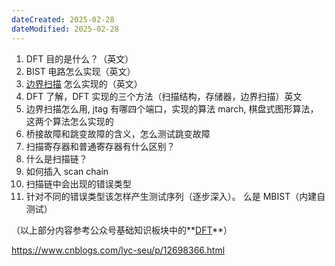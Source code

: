```yaml
---
dateCreated: 2025-02-28
dateModified: 2025-02-28
---
```

1. DFT 目的是什么？（英文）
2. BIST 电路怎么实现（英文）
3. [边界扫描](https://zhida.zhihu.com/search?content_id=184366425&content_type=Article&match_order=1&q=%E8%BE%B9%E7%95%8C%E6%89%AB%E6%8F%8F&zhida_source=entity) 怎么实现的（英文）
4. DFT 了解，DFT 实现的三个方法（扫描结构，存储器，边界扫描）英文
5. 边界扫描怎么用, jtag 有哪四个端口，实现的算法 march, 棋盘式图形算法，这两个算法怎么实现的
6. 桥接故障和跳变故障的含义，怎么测试跳变故障
7. 扫描寄存器和普通寄存器有什么区别？
8. 什么是扫描链？
9. 如何插入 scan chain
10. 扫描链中会出现的错误类型
11. 针对不同的错误类型该怎样产生测试序列（逐步深入）。
么是 MBIST（内建自测试）


（以上部分内容参考公众号基础知识板块中的**[DFT](https://gw-c.nowcoder.com/api/sparta/jump/link?link=http%3A%2F%2Fmp.weixin.qq.com%2Fs%3F__biz%3DMzg2NzczODYzOA%3D%3D%26mid%3D2247483700%26idx%3D1%26sn%3D6ef0cd284f7b62edb6f5793017976ea4%26chksm%3Dceb7b455f9c03d43202c447001fed1fafb54ec0639f733732cdf2b9ab5f315e157993ae8fac3%26scene%3D21%23wechat_redirect)**）

https://www.cnblogs.com/lyc-seu/p/12698366.html

